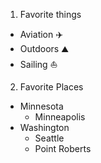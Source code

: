 1. Favorite things
  * Aviation :airplane:
  * Outdoors :mountain:
  * Sailing :sailboat:

2. Favorite Places
  * Minnesota
    * Minneapolis
  * Washington
    * Seattle
    * Point Roberts
